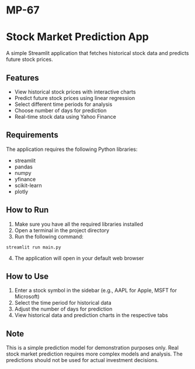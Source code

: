 # MP-67
# Stock Market Prediction App

A simple Streamlit application that fetches historical stock data and predicts future stock prices.

## Features

- View historical stock prices with interactive charts
- Predict future stock prices using linear regression
- Select different time periods for analysis
- Choose number of days for prediction
- Real-time stock data using Yahoo Finance

## Requirements

The application requires the following Python libraries:
- streamlit
- pandas
- numpy
- yfinance
- scikit-learn
- plotly

## How to Run

1. Make sure you have all the required libraries installed
2. Open a terminal in the project directory
3. Run the following command:

```
streamlit run main.py
```

4. The application will open in your default web browser

## How to Use

1. Enter a stock symbol in the sidebar (e.g., AAPL for Apple, MSFT for Microsoft)
2. Select the time period for historical data
3. Adjust the number of days for prediction
4. View historical data and prediction charts in the respective tabs

## Note

This is a simple prediction model for demonstration purposes only. Real stock market prediction requires more complex models and analysis. The predictions should not be used for actual investment decisions. 
